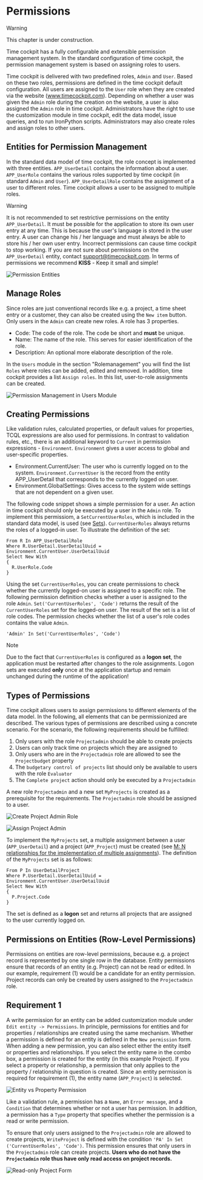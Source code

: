 # Permissions

> [!WARNING]
This chapter is under construction. 

Time cockpit has a fully configurable and extensible permission management system. In the standard configuration of time cockpit, the permission management system is based on assigning roles to users. 

Time cockpit is delivered with two predefined roles, ```Admin``` and ```User```. Based on these two roles, permissions are defined in the time cockpit default configuration. All users are assigned to the ```User``` role when they are created via the website (www.timecockpit.com). Depending on whether a user was given the ```Admin``` role during the creation on the website, a user is also assigned the ```Admin``` role in time cockpit. Administrators have the right to use the customization module in time cockpit, edit the data model, issue queries, and to run IronPython scripts. Administrators may also create roles and assign roles to other users.

## Entities for Permission Management

In the standard data model of time cockpit, the role concept is implemented with three entities. ```APP_UserDetail``` contains the information about a user. ```APP_UserRole``` contains the various roles supported by time cockpit (in standard ```Admin``` and ```User```). ```APP_UserDetailRole``` contains the assignment of a user to different roles. Time cockpit allows a user to be assigned to multiple roles.

> [!WARNING]
It is not recommended to set restrictive permissions on the entity ```APP_UserDetail```. It must be possible for the application to store its own user entry at any time. This is because the user's language is stored in the user entry. A user can change his / her language and must always be able to store his / her own user entry. Incorrect permissions can cause time cockpit to stop working. If you are not sure about permissions on the ```APP_UserDetail``` entity, contact support@timecockpit.com. In terms of permissions we recommend **KISS** - Keep it small and simple!

![Permission Entities](images/permission-entities.png "Permission Entities")

## Manage Roles

Since roles are just conventional records like e.g. a project, a time sheet entry or a customer, they can also be created using the ```New item``` button. Only users in the ```Admin``` can create new roles. A role has 3 properties.

* Code: The code of the role. The code be short and **must** be unique.
* Name: The name of the role. This serves for easier identification of the role.
* Description: An optional more elaborate description of the role.

In the ```Users``` module in the section "Rolemanagement" you will find the list ```Roles``` where roles can be added, edited and removed. In addition, time cockpit provides a list ```Assign roles```. In this list, user-to-role assignments can be created.

![Permission Management in Users Module](images/permission-management-in-users-module.png "Permission Management in Users Module")

## Creating Permissions

Like validation rules, calculated properties, or default values for properties, TCQL expressions are also used for permissions. In contrast to validation rules, etc., there is an additional keyword to ```Current``` in permission expressions - ```Environment```. ```Environment``` gives a user access to global and user-specific properties. 
* Environment.CurrentUser: The user who is currently logged on to the system. ```Environment.CurrentUser``` is the record from the entity APP_UserDetail that corresponds to the currently logged on user.
* Environment.GlobalSettings: Gives access to the system wide settings that are not dependent on a given user.

The following code snippet shows a simple permission for a user. An action in time cockpit should only be executed by a user in the ```Admin``` role. To implement this permissiom, a ```SetCurrentUserRoles```, which is included in the standard data model, is used (see [Sets](~/doc/scripting/sets.md)). ```CurrentUserRoles``` always returns the roles of a logged-in user. To illustrate the definition of the set:

```
From R In APP_UserDetailRole 
Where R.UserDetail.UserDetailUuid = Environment.CurrentUser.UserDetailUuid 
Select New With 
{ 
  R.UserRole.Code 
}
```

Using the set ```CurrentUserRoles```, you can create permissions to check whether the currently logged-on user is assigned to a specific role. The following permission definition checks whether a user is assigned to the role ```Admin```. ```Set('CurrentUserRoles', 'Code')``` returns the result of the ```CurrentUserRoles``` set for the logged-on user. The result of the set is a list of role codes. The permission checks whether the list of a user's role codes contains the value ```Admin```.

```
'Admin' In Set('CurrentUserRoles', 'Code')
```

> [!NOTE]
Due to the fact that ```CurrentUserRoles``` is configured as a **logon set**, the application must be restarted after changes to the role assignments. Logon sets are executed **only** once at the application startup and remain unchanged during the runtime of the application!

## Types of Permissions

Time cockpit allows users to assign permissions to different elements of the data model. In the following, all elements that can be permissionized are described. The various types of permissions are described using a concrete scenario. For the scenario, the following requirements should be fulfilled:

1. Only users with the role ```Projectadmin``` should be able to create projects
1. Users can only track time on projects which they are assigned to
1. Only users who are in the ```Projectadmin``` role are allowed to see the ```Projectbudget``` property
1. The ```budgetary control of projects``` list should only be available to users with the role ```Evaluator```
1. The ```Complete project``` action should only be executed by a ```Projectadmin```

A new role ```Projectadmin``` and a new set ```MyProjects``` is created as a prerequisite for the requirements. The ```Projectadmin``` role should be assigned to a user.

![Create Project Admin Role](images/create-project-admin-role.png "Create Project Admin Role")

![Assign Project Admin](images/assign-project-admin.png "Assign Project Admin")

To implement the ```MyProjects``` set, a multiple assignment between a user (```APP_UserDetail```) and a project (```APP_Project```) must be created (see [M: N relationships for the implementation of multiple assignments](~/doc/data-model-customization/entity.md)). The definition of the ```MyProjects``` set is as follows:

```
From P In UserDetailProject 
Where P.UserDetail.UserDetailUuid = Environment.CurrentUser.UserDetailUuid 
Select New With
{
  P.Project.Code
}
```

The set is defined as a **logon** set and returns all projects that are assigned to the user currently logged on.

## Permissions on Entities (Row-Level Permissions)

Permissions on entities are row-level permissions, because e.g. a project record is represented by one single row in the database. Entity permissions ensure that records of an entity (e.g. Project) can not be read or edited. In our example, requirement (1) would be a candidate for an entity permission. Project records can only be created by users assigned to the ```Projectadmin``` role.

## Requirement 1

A write permission for an entity can be added customization module under ```Edit entity -> Permissions```. In principle, permissions for entities and for properties / relationships are created using the same mechanism. Whether a permission is defined for an entity is defined in the ```New permission``` form. When adding a new permission, you can also select either the entity itself or properties and relationships. If you select the entity name in the combo box, a permission is created for the entity (in this example Project). If you select a property or relationship, a permission that only applies to the property / relationship in question is created. Since an entity permission is required for requirement (1), the entity name (```APP_Project```) is selected.

![Entity vs Property Permission](images/entity-vs-property-permission.png "Entity vs Property Permission")

Like a validation rule, a permission has a ```Name```, an ```Error message```, and a ```Condition``` that determines whether or not a user has permission. In addition, a permission has a ```Type``` property that specifies whether the permission is a read or write permission.

To ensure that only users assigned to the ```Projectadmin``` role are allowed to create projects, ```WriteProject``` is defined with the condition ```'PA' In Set ('CurrentUserRoles', 'Code')```. This permission ensures that only users in the ```Projectadmin``` role can create projects. **Users who do not have the ```Projectadmin``` role thus have only read access on project records.**

![Read-only Project Form](images/read-only-project-form.png "Read-only Project Form")






